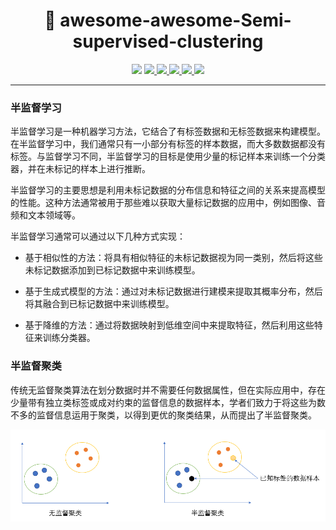 <h1 align="center"> 🚀 awesome-awesome-Semi-supervised-clustering </h1>

<p align="center">
  <img src="https://awesome.re/badge.svg">
  <a href="https://github.com/Wintersdragon/awesome-awesome-Semi-supervised-clustering">
    <img src="https://img.shields.io/badge/Awesome-AwesomeML-orange">
  </a>

  <a href="https://github.com/Wintersdragon/awesome-awesome-Semi-supervised-clustering/stargazers">
    <img src="https://img.shields.io/github/stars/Wintersdragon/awesome-awesome-Semi-supervised-clustering.svg">
  </a>

  <a href="https://github.com/Wintersdragon/awesome-awesome-Semi-supervised-clustering/network/members">
    <img src="https://img.shields.io/github/forks/Wintersdragon/awesome-awesome-Semi-supervised-clustering.svg">
  </a>

  <a href="https://github.com/Wintersdragon/awesome-awesome-Semi-supervised-clustering/issues">
    <img src="https://img.shields.io/github/issues/Wintersdragon/awesome-awesome-machine-learning">
  </a>

  <a href="https://github.com/Wintersdragon/awesome-awesome-Semi-supervised-clustering/LICENSE">
    <img src="https://img.shields.io/github/license/Wintersdragon/awesome-awesome-machine-learning">
  </a>

---

### 半监督学习

半监督学习是一种机器学习方法，它结合了有标签数据和无标签数据来构建模型。在半监督学习中，我们通常只有一小部分有标签的样本数据，而大多数数据都没有标签。与监督学习不同，半监督学习的目标是使用少量的标记样本来训练一个分类器，并在未标记的样本上进行推断。

半监督学习的主要思想是利用未标记数据的分布信息和特征之间的关系来提高模型的性能。这种方法通常被用于那些难以获取大量标记数据的应用中，例如图像、音频和文本领域等。

半监督学习通常可以通过以下几种方式实现：

- 基于相似性的方法：将具有相似特征的未标记数据视为同一类别，然后将这些未标记数据添加到已标记数据中来训练模型。

- 基于生成式模型的方法：通过对未标记数据进行建模来提取其概率分布，然后将其融合到已标记数据中来训练模型。

- 基于降维的方法：通过将数据映射到低维空间中来提取特征，然后利用这些特征来训练分类器。

### 半监督聚类

传统无监督聚类算法在划分数据时并不需要任何数据属性，但在实际应用中，存在少量带有独立类标签或成对约束的监督信息的数据样本，学者们致力于将这些为数不多的监督信息运用于聚类，以得到更优的聚类结果，从而提出了半监督聚类。

![image](https://github.com/Wintersdragon/awesome-awesome-Semi-supervised-clustering/blob/main/1.png)





